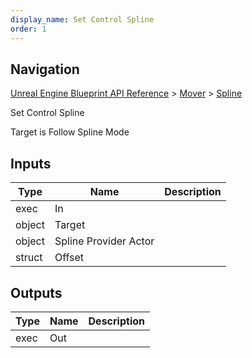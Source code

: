 ```yaml
---
display_name: Set Control Spline
order: 1
---
```

## Navigation

[Unreal Engine Blueprint API Reference](https://dev.epicgames.com/documentation/en-us/unreal-engine/BlueprintAPI) > [Mover](https://dev.epicgames.com/documentation/en-us/unreal-engine/BlueprintAPI/Mover) > [Spline](https://dev.epicgames.com/documentation/en-us/unreal-engine/BlueprintAPI/Mover/Spline)

Set Control Spline

Target is Follow Spline Mode

## Inputs

| Type | Name | Description |
| --- | --- | --- |
| exec | In |  |
| object | Target |  |
| object | Spline Provider Actor |  |
| struct | Offset |  |

## Outputs

| Type | Name | Description |
| --- | --- | --- |
| exec | Out |  |
